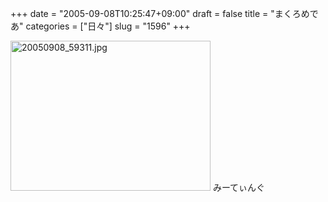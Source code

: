 +++
date = "2005-09-08T10:25:47+09:00"
draft = false
title = "まくろめであ"
categories = ["日々"]
slug = "1596"
+++

<img src="http://ieiriblog.img.jugem.cc/20050908_59311.jpg" class="pict" width="320" height="240" alt="20050908_59311.jpg" />
みーてぃんぐ
